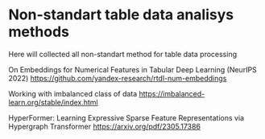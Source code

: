 # Non-standart table data analisys methods

Here will collected all non-standart method for table data processing

On Embeddings for Numerical Features in Tabular Deep Learning (NeurIPS 2022)
https://github.com/yandex-research/rtdl-num-embeddings

Working with imbalanced class of data
https://imbalanced-learn.org/stable/index.html

HyperFormer: Learning Expressive Sparse Feature Representations via Hypergraph Transformer
https://arxiv.org/pdf/2305.17386
